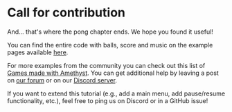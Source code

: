 # Call for contribution

And... that's where the pong chapter ends. We hope you found it useful!

You can find the entire code with balls, score and music on the example pages available [here](https://github.com/amethyst/amethyst/tree/master/examples/pong).

For more examples from the community you can check out this list of [Games made with Amethyst](https://community.amethyst.rs/t/games-made-with-amethyst/134). You can get additional help by leaving a post on [our forum](https://community.amethyst.rs) or on our [Discord server](https://discord.gg/amethyst).

If you want to extend this tutorial (e.g., add a main menu, add pause/resume functionality, etc.), feel free to ping us on Discord or in a GitHub issue!
